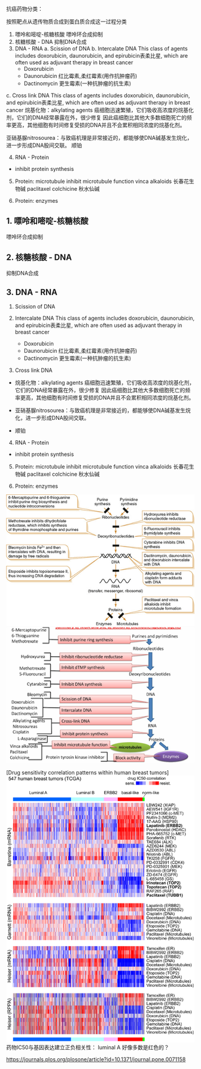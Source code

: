 
抗癌药物分类：

按照靶点从遗传物质合成到蛋白质合成这一过程分类
1. 嘌呤和嘧啶-核糖核酸
嘌呤环合成抑制
2. 核糖核酸 - DNA
 抑制DNA合成
3. DNA - RNA
   a. Scission of DNA
   b. Intercalate DNA
    This class of agents includes doxorubicin, daunorubicin, and epirubicin表柔比星, which are often used as adjuvant therapy in breast cancer
     - Doxorubicin
     - Daunorubicin 红比霉素,柔红霉素(用作抗肿瘤药)
     - Dactinomycin 更生霉素(一种抗肿瘤的抗生素)

  c. Cross link DNA
 This class of agents includes doxorubicin, daunorubicin, and epirubicin表柔比星, which are often used as adjuvant therapy in breast cancer
烷基化物：alkylating agents
癌细胞迅速繁殖，它们吸收高浓度的烷基化剂，它们的DNA经常暴露在外，很少修复
因此癌细胞比其他大多数细胞死亡的频率更高，其他细胞有时间修复受损的DNA并且不会累积相同浓度的烷基化剂。


亚硝基脲nitrosourea：与致癌机理是非常接近的，都能够使DNA碱基发生烷化，进一步形成DNA股间交联。
顺铂


4. RNA - Protein
 - inhibit protein synthesis


5. Protein: microtubule
inhibit microtubule function
vinca alkaloids 长春花生物碱
paclitaxel
colchicine 秋水仙碱

6. Protein: enzymes



## 1. 嘌呤和嘧啶-核糖核酸
嘌呤环合成抑制
## 2. 核糖核酸 - DNA
 抑制DNA合成
## 3. DNA - RNA
1. Scission of DNA
2. Intercalate DNA
This class of agents includes doxorubicin, daunorubicin, and epirubicin表柔比星, which are often used as adjuvant therapy in breast cancer
     - Doxorubicin
     - Daunorubicin 红比霉素,柔红霉素(用作抗肿瘤药)
     - Dactinomycin 更生霉素(一种抗肿瘤的抗生素)

3. Cross link DNA
 - 烷基化物：alkylating agents
癌细胞迅速繁殖，它们吸收高浓度的烷基化剂，它们的DNA经常暴露在外，很少修复
因此癌细胞比其他大多数细胞死亡的频率更高，其他细胞有时间修复受损的DNA并且不会累积相同浓度的烷基化剂。

 - 亚硝基脲nitrosourea：与致癌机理是非常接近的，都能够使DNA碱基发生烷化，进一步形成DNA股间交联。
 - 顺铂


4. RNA - Protein
 - inhibit protein synthesis


5. Protein: microtubule
inhibit microtubule function
vinca alkaloids 长春花生物碱
paclitaxel
colchicine 秋水仙碱

6. Protein: enzymes


<img alt="intro-ecf0d5c4.png" src="assets/intro-ecf0d5c4.png" width="" height="" >





<img alt="intro-76e3a1b5.png" src="assets/intro-76e3a1b5.png" width="" height="" >




[Drug sensitivity correlation patterns within human breast tumors]<img alt="intro-b9f15a1f.png" src="assets/intro-b9f15a1f.png" width="" height="" >
药物IC50与基因表达建立正负相关性：
luminal A 好像多数是红色的？

https://journals.plos.org/plosone/article?id=10.1371/journal.pone.0071158
